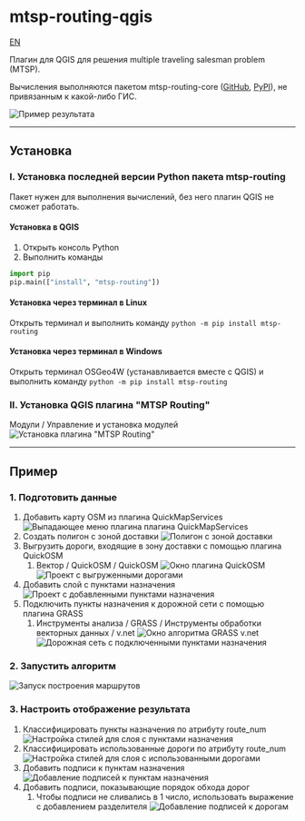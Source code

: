 # mtsp-routing-qgis

[EN](https://github.com/bkarpov/mtsp-routing-qgis/blob/main/README.md)

Плагин для QGIS для решения multiple traveling salesman problem (MTSP).

Вычисления выполняются пакетом mtsp-routing-core
([GitHub](https://github.com/bkarpov/mtsp-routing-core),
[PyPI](https://pypi.org/project/mtsp-routing/)), не привязанным к какой-либо ГИС.

![Пример результата](docs/images/ru/result.png)

---

## Установка

### I. Установка последней версии Python пакета mtsp-routing

Пакет нужен для выполнения вычислений, без него плагин QGIS не сможет работать.

#### Установка в QGIS
1. Открыть консоль Python
2. Выполнить команды
```python
import pip
pip.main(["install", "mtsp-routing"])
```
 
#### Установка через терминал в Linux

Открыть терминал и выполнить команду ```python -m pip install mtsp-routing```

#### Установка через терминал в Windows

Открыть терминал OSGeo4W (устанавливается вместе с QGIS) и выполнить команду ```python -m pip install mtsp-routing```

### II. Установка QGIS плагина "MTSP Routing"

Модули / Управление и установка модулей
![Установка плагина "MTSP Routing"](docs/images/ru/installation.png)

---

## Пример

### 1. Подготовить данные
   1. Добавить карту OSM из плагина QuickMapServices
![Выпадающее меню плагина плагина QuickMapServices](docs/images/ru/data_preparation_1.png)
   2. Создать полигон с зоной доставки
![Полигон с зоной доставки](docs/images/ru/data_preparation_2.png)
   3. Выгрузить дороги, входящие в зону доставки с помощью плагина QuickOSM
      1. Вектор / QuickOSM / QuickOSM
![Окно плагина QuickOSM](docs/images/ru/data_preparation_3.png)
![Проект с выгруженными дорогами](docs/images/ru/data_preparation_4.png)
   4. Добавить слой с пунктами назначения
![Проект с добавленными пунктами назначения](docs/images/ru/data_preparation_5.png)
   5. Подключить пункты назначения к дорожной сети с помощью плагина GRASS
      1. Инструменты анализа / GRASS / Инструменты обработки векторных данных / v.net
![Окно алгоритма GRASS v.net](docs/images/ru/data_preparation_6.png)
![Дорожная сеть с подключенными пунктами назначения](docs/images/ru/data_preparation_7.png)

### 2. Запустить алгоритм
![Запуск построения маршрутов](docs/images/ru/run_algorithm.png)

### 3. Настроить отображение результата
   1. Классифицировать пункты назначения по атрибуту route_num
![Настройка стилей для слоя с пунктами назначения](docs/images/ru/output_settings_1.png)
   2. Классифицировать использованные дороги по атрибуту route_num
![Настройка стилей для слоя с использованными дорогами](docs/images/ru/output_settings_3.png)
   3. Добавить подписи к пунктам назначения
![Добавление подписей к пунктам назначения](docs/images/ru/output_settings_2.png)
   4. Добавить подписи, показывающие порядок обхода дорог
      1. Чтобы подписи не сливались в 1 число, использовать выражение с добавлением разделителя
![Добавление подписей к дорогам](docs/images/ru/output_settings_4.png)
